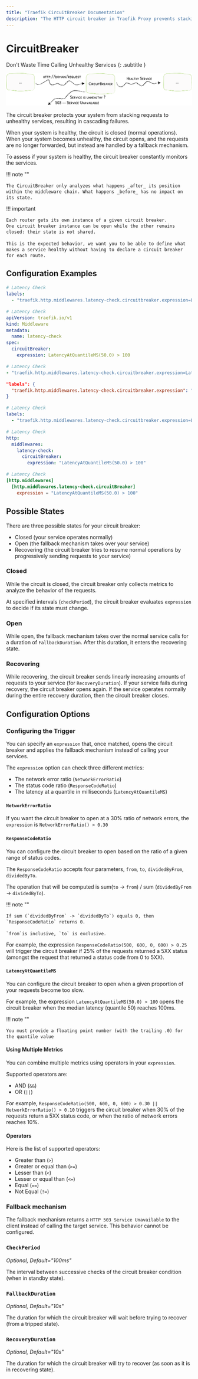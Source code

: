 ```yaml
---
title: "Traefik CircuitBreaker Documentation"
description: "The HTTP circuit breaker in Traefik Proxy prevents stacking requests to unhealthy Services, resulting in cascading failures. Read the technical documentation."
---
```


# CircuitBreaker

Don't Waste Time Calling Unhealthy Services
{: .subtitle }

![CircuitBreaker](../../assets/img/middleware/circuitbreaker.png)

The circuit breaker protects your system from stacking requests to unhealthy services, resulting in cascading failures.

When your system is healthy, the circuit is closed (normal operations).
When your system becomes unhealthy, the circuit opens, and the requests are no longer forwarded, but instead are handled by a fallback mechanism.

To assess if your system is healthy, the circuit breaker constantly monitors the services.

!!! note ""

    The CircuitBreaker only analyzes what happens _after_ its position within the middleware chain. What happens _before_ has no impact on its state.

!!! important

    Each router gets its own instance of a given circuit breaker.
    One circuit breaker instance can be open while the other remains closed: their state is not shared.

    This is the expected behavior, we want you to be able to define what makes a service healthy without having to declare a circuit breaker for each route.

## Configuration Examples

```yaml tab="Docker"
# Latency Check
labels:
  - "traefik.http.middlewares.latency-check.circuitbreaker.expression=LatencyAtQuantileMS(50.0) > 100"
```

```yaml tab="Kubernetes"
# Latency Check
apiVersion: traefik.io/v1
kind: Middleware
metadata:
  name: latency-check
spec:
  circuitBreaker:
    expression: LatencyAtQuantileMS(50.0) > 100
```

```yaml tab="Consul Catalog"
# Latency Check
- "traefik.http.middlewares.latency-check.circuitbreaker.expression=LatencyAtQuantileMS(50.0) > 100"
```

```json tab="Marathon"
"labels": {
  "traefik.http.middlewares.latency-check.circuitbreaker.expression": "LatencyAtQuantileMS(50.0) > 100"
}
```

```yaml tab="Rancher"
# Latency Check
labels:
  - "traefik.http.middlewares.latency-check.circuitbreaker.expression=LatencyAtQuantileMS(50.0) > 100"
```

```yaml tab="File (YAML)"
# Latency Check
http:
  middlewares:
    latency-check:
      circuitBreaker:
        expression: "LatencyAtQuantileMS(50.0) > 100"
```

```toml tab="File (TOML)"
# Latency Check
[http.middlewares]
  [http.middlewares.latency-check.circuitBreaker]
    expression = "LatencyAtQuantileMS(50.0) > 100"
```

## Possible States

There are three possible states for your circuit breaker:

- Closed (your service operates normally)
- Open (the fallback mechanism takes over your service)
- Recovering (the circuit breaker tries to resume normal operations by progressively sending requests to your service)

### Closed

While the circuit is closed, the circuit breaker only collects metrics to analyze the behavior of the requests.

At specified intervals (`checkPeriod`), the circuit breaker evaluates `expression` to decide if its state must change.

### Open

While open, the fallback mechanism takes over the normal service calls for a duration of `FallbackDuration`.
After this duration, it enters the recovering state.

### Recovering

While recovering, the circuit breaker sends linearly increasing amounts of requests to your service (for `RecoveryDuration`).
If your service fails during recovery, the circuit breaker opens again.
If the service operates normally during the entire recovery duration, then the circuit breaker closes.

## Configuration Options

### Configuring the Trigger

You can specify an `expression` that, once matched, opens the circuit breaker and applies the fallback mechanism instead of calling your services.

The `expression` option can check three different metrics:

- The network error ratio (`NetworkErrorRatio`)
- The status code ratio (`ResponseCodeRatio`)
- The latency at a quantile in milliseconds (`LatencyAtQuantileMS`)

#### `NetworkErrorRatio`

If you want the circuit breaker to open at a 30% ratio of network errors, the `expression` is `NetworkErrorRatio() > 0.30`

#### `ResponseCodeRatio`

You can configure the circuit breaker to open based on the ratio of a given range of status codes.

The `ResponseCodeRatio` accepts four parameters, `from`, `to`, `dividedByFrom`, `dividedByTo`.

The operation that will be computed is sum(`to` -> `from`) / sum (`dividedByFrom` -> `dividedByTo`).

!!! note ""

    If sum (`dividedByFrom` -> `dividedByTo`) equals 0, then `ResponseCodeRatio` returns 0.

    `from`is inclusive, `to` is exclusive.

For example, the expression `ResponseCodeRatio(500, 600, 0, 600) > 0.25` will trigger the circuit breaker if 25% of the requests returned a 5XX status (amongst the request that returned a status code from 0 to 5XX).

#### `LatencyAtQuantileMS`

You can configure the circuit breaker to open when a given proportion of your requests become too slow.

For example, the expression `LatencyAtQuantileMS(50.0) > 100` opens the circuit breaker when the median latency (quantile 50) reaches 100ms.

!!! note ""

    You must provide a floating point number (with the trailing .0) for the quantile value

#### Using Multiple Metrics

You can combine multiple metrics using operators in your `expression`.

Supported operators are:

- AND (`&&`)
- OR (`||`)

For example, `ResponseCodeRatio(500, 600, 0, 600) > 0.30 || NetworkErrorRatio() > 0.10` triggers the circuit breaker when 30% of the requests return a 5XX status code, or when the ratio of network errors reaches 10%.

#### Operators

Here is the list of supported operators:

- Greater than (`>`)
- Greater or equal than (`>=`)
- Lesser than (`<`)
- Lesser or equal than (`<=`)
- Equal (`==`)
- Not Equal (`!=`)

### Fallback mechanism

The fallback mechanism returns a `HTTP 503 Service Unavailable` to the client instead of calling the target service.
This behavior cannot be configured.

### `CheckPeriod`

_Optional, Default="100ms"_

The interval between successive checks of the circuit breaker condition (when in standby state).

### `FallbackDuration`

_Optional, Default="10s"_

The duration for which the circuit breaker will wait before trying to recover (from a tripped state).

### `RecoveryDuration`

_Optional, Default="10s"_

The duration for which the circuit breaker will try to recover (as soon as it is in recovering state).
